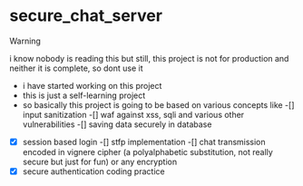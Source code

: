 # secure_chat_server
> [!WARNING]  
> i know nobody is reading this but still, this project is not for production and neither it is complete, so dont use it
+ i have started working on this project
+ this is just a self-learning project
+ so basically this project is going to be based on various concepts like 
-[] input sanitization
-[] waf against xss, sqli and various other vulnerabilities
-[] saving data securely in database
-[x] session based login
-[] stfp implementation
-[] chat transmission encoded in vignere cipher (a polyalphabetic substitution, not really secure but just for fun) or any encryption
-[x] secure authentication coding practice

